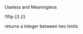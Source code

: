 Useless and Meaningless  

!!flip (/<upperlimit/>) (/<lowerlimit/>)  

returns a integer between two limits  
